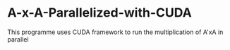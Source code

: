 # A-x-A-Parallelized-with-CUDA
This programme uses CUDA framework to run the multiplication of A'xA in parallel
